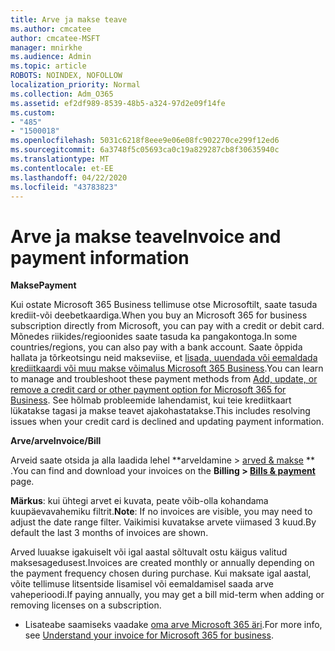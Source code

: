 ```yaml
---
title: Arve ja makse teave
ms.author: cmcatee
author: cmcatee-MSFT
manager: mnirkhe
ms.audience: Admin
ms.topic: article
ROBOTS: NOINDEX, NOFOLLOW
localization_priority: Normal
ms.collection: Adm_O365
ms.assetid: ef2df989-8539-48b5-a324-97d2e09f14fe
ms.custom:
- "485"
- "1500018"
ms.openlocfilehash: 5031c6218f8eee9e06e08fc902270ce299f12ed6
ms.sourcegitcommit: 6a3748f5c05693ca0c19a829287cb8f30635940c
ms.translationtype: MT
ms.contentlocale: et-EE
ms.lasthandoff: 04/22/2020
ms.locfileid: "43783823"
---
```

# <a name="invoice-and-payment-information"></a><span data-ttu-id="5175b-102">Arve ja makse teave</span><span class="sxs-lookup"><span data-stu-id="5175b-102">Invoice and payment information</span></span>

<span data-ttu-id="5175b-103">**Makse**</span><span class="sxs-lookup"><span data-stu-id="5175b-103">**Payment**</span></span>

<span data-ttu-id="5175b-104">Kui ostate Microsoft 365 Business tellimuse otse Microsoftilt, saate tasuda krediit-või deebetkaardiga.</span><span class="sxs-lookup"><span data-stu-id="5175b-104">When you buy an Microsoft 365 for business subscription directly from Microsoft, you can pay with a credit or debit card.</span></span>  <span data-ttu-id="5175b-105">Mõnedes riikides/regioonides saate tasuda ka pangakontoga.</span><span class="sxs-lookup"><span data-stu-id="5175b-105">In some countries/regions, you can also pay with a bank account.</span></span>  <span data-ttu-id="5175b-106">Saate õppida hallata ja tõrkeotsingu neid makseviise, et [lisada, uuendada või eemaldada krediitkaardi või muu makse võimalus Microsoft 365 Business](https://go.microsoft.com/fwlink/?linkid=2118133).</span><span class="sxs-lookup"><span data-stu-id="5175b-106">You can learn to manage and troubleshoot these payment methods from [Add, update, or remove a credit card or other payment option for Microsoft 365 for Business](https://go.microsoft.com/fwlink/?linkid=2118133).</span></span>  <span data-ttu-id="5175b-107">See hõlmab probleemide lahendamist, kui teie krediitkaart lükatakse tagasi ja makse teavet ajakohastatakse.</span><span class="sxs-lookup"><span data-stu-id="5175b-107">This includes resolving issues when your credit card is declined and updating payment information.</span></span>

<span data-ttu-id="5175b-108">**Arve/arve**</span><span class="sxs-lookup"><span data-stu-id="5175b-108">**Invoice/Bill**</span></span>

<span data-ttu-id="5175b-109">Arveid saate otsida ja alla laadida lehel \*\*arveldamine > [arved & makse](https://go.microsoft.com/fwlink/p/?linkid=848039) \*\* .</span><span class="sxs-lookup"><span data-stu-id="5175b-109">You can find and download your invoices on the **Billing > [Bills & payment](https://go.microsoft.com/fwlink/p/?linkid=848039)** page.</span></span>  

<span data-ttu-id="5175b-110">**Märkus**: kui ühtegi arvet ei kuvata, peate võib-olla kohandama kuupäevavahemiku filtrit.</span><span class="sxs-lookup"><span data-stu-id="5175b-110">**Note**: If no invoices are visible, you may need to adjust the date range filter.</span></span>  <span data-ttu-id="5175b-111">Vaikimisi kuvatakse arvete viimased 3 kuud.</span><span class="sxs-lookup"><span data-stu-id="5175b-111">By default the last 3 months of invoices are shown.</span></span>

<span data-ttu-id="5175b-112">Arved luuakse igakuiselt või igal aastal sõltuvalt ostu käigus valitud maksesagedusest.</span><span class="sxs-lookup"><span data-stu-id="5175b-112">Invoices are created monthly or annually depending on the payment frequency chosen during purchase.</span></span>  <span data-ttu-id="5175b-113">Kui maksate igal aastal, võite tellimuse litsentside lisamisel või eemaldamisel saada arve vaheperioodi.</span><span class="sxs-lookup"><span data-stu-id="5175b-113">If paying annually, you may get a bill mid-term when adding or removing licenses on a subscription.</span></span>
 
- <span data-ttu-id="5175b-114">Lisateabe saamiseks vaadake [oma arve Microsoft 365 äri](https://go.microsoft.com/fwlink/?linkid=2119101).</span><span class="sxs-lookup"><span data-stu-id="5175b-114">For more info, see [Understand your invoice for Microsoft 365 for business](https://go.microsoft.com/fwlink/?linkid=2119101).</span></span>
